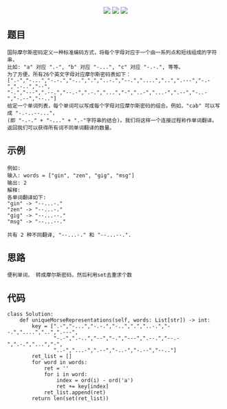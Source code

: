 <p align='center'>
<a href='https://github.com/HLearning/'><img src='https://img.shields.io/badge/github-HLearning-blue.svg'></a>
<a href='https://leetcode-cn.com/u/hlearning'><img src='https://img.shields.io/badge/leetcode-HLearning-yellow.svg'></a>
<a href='https://leetcode4py.readthedocs.io/'><img src='https://img.shields.io/badge/readthedocs-leetcode4py-orange.svg'></a>
</p>

## 题目
```
国际摩尔斯密码定义一种标准编码方式，将每个字母对应于一个由一系列点和短线组成的字符串，
比如: "a" 对应 ".-", "b" 对应 "-...", "c" 对应 "-.-.", 等等。
为了方便，所有26个英文字母对应摩尔斯密码表如下：
[".-","-...","-.-.","-..",".","..-.","--.","....","..",".---","-.-",".-..","--",
"-.","---",".--.","--.-",".-.","...","-","..-","...-",".--","-..-","-.--","--.."]
给定一个单词列表，每个单词可以写成每个字母对应摩尔斯密码的组合。例如，"cab" 可以写成 "-.-..--..."，
(即 "-.-." + "-..." + ".-"字符串的结合)。我们将这样一个连接过程称作单词翻译。
返回我们可以获得所有词不同单词翻译的数量。
```

## 示例
```
例如:
输入: words = ["gin", "zen", "gig", "msg"]
输出: 2
解释:
各单词翻译如下:
"gin" -> "--...-."
"zen" -> "--...-."
"gig" -> "--...--."
"msg" -> "--...--."

共有 2 种不同翻译, "--...-." 和 "--...--.".
```

## 思路
```
便利单词， 转成摩尔斯密码，然后利用set去重求个数 
```

## 代码
```
class Solution:
    def uniqueMorseRepresentations(self, words: List[str]) -> int:
        key = [".-","-...","-.-.","-..",".","..-.","--.","....","..",".---",
               "-.-",".-..","--","-.","---",".--.","--.-",".-.","...","-",
               "..-","...-",".--","-..-","-.--","--.."]
        ret_list = []
        for word in words:
            ret = ''
            for i in word:
                index = ord(i) - ord('a')
                ret += key[index]
            ret_list.append(ret)
        return len(set(ret_list))
```
